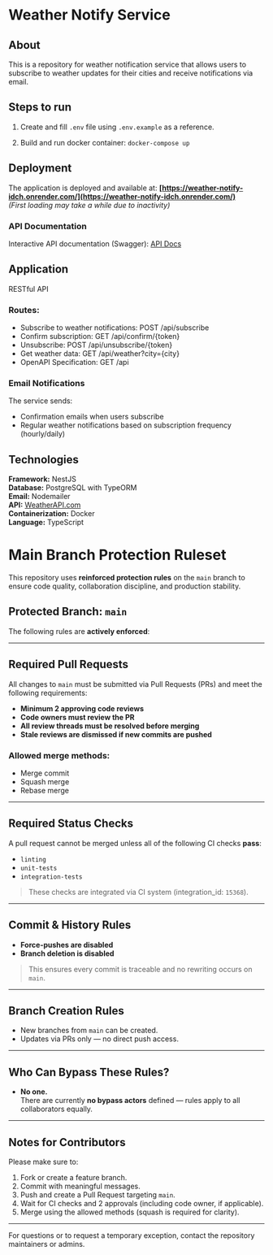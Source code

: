 # Weather Notify Service

## About

This is a repository for weather notification service that allows users to subscribe to weather updates
for their cities and receive notifications via email.

## Steps to run

1. Create and fill `.env` file using `.env.example` as a reference.

2. Build and run docker container: `docker-compose up`

## Deployment

The application is deployed and available at: **[https://weather-notify-idch.onrender.com/](https://weather-notify-idch.onrender.com/)** <br>
<i>(First loading may take a while due to inactivity)</i>

### API Documentation

Interactive API documentation (Swagger): [API Docs](https://weather-notify-idch.onrender.com/api)

## Application

RESTful API

### Routes:

- Subscribe to weather notifications: POST /api/subscribe
- Confirm subscription: GET /api/confirm/{token}
- Unsubscribe: POST /api/unsubscribe/{token}
- Get weather data: GET /api/weather?city={city}
- OpenAPI Specification: GET /api

### Email Notifications

The service sends:

- Confirmation emails when users subscribe
- Regular weather notifications based on subscription frequency (hourly/daily)

## Technologies

**Framework:** NestJS <br>
**Database:** PostgreSQL with TypeORM <br>
**Email:** Nodemailer <br>
**API:** [WeatherAPI.com](https://www.weatherapi.com/) <br>
**Containerization:** Docker <br>
**Language:** TypeScript <br>

# Main Branch Protection Ruleset

This repository uses **reinforced protection rules** on the `main` branch to ensure code quality, collaboration discipline, and production stability.

## Protected Branch: `main`

The following rules are **actively enforced**:

---

## Required Pull Requests

All changes to `main` must be submitted via Pull Requests (PRs) and meet the following requirements:

- **Minimum 2 approving code reviews**
- **Code owners must review the PR**
- **All review threads must be resolved before merging**
- **Stale reviews are dismissed if new commits are pushed**

### Allowed merge methods:
- Merge commit
- Squash merge
- Rebase merge

---

## Required Status Checks

A pull request cannot be merged unless all of the following CI checks **pass**:

- `linting`
- `unit-tests`
- `integration-tests`

> These checks are integrated via CI system (integration_id: `15368`).

---

## Commit & History Rules

- **Force-pushes are disabled**
- **Branch deletion is disabled**

> This ensures every commit is traceable and no rewriting occurs on `main`.

---

## Branch Creation Rules

- New branches from `main` can be created.
- Updates via PRs only — no direct push access.

---

## Who Can Bypass These Rules?

- **No one.**  
  There are currently **no bypass actors** defined — rules apply to all collaborators equally.

---

## Notes for Contributors

Please make sure to:
1. Fork or create a feature branch.
2. Commit with meaningful messages.
3. Push and create a Pull Request targeting `main`.
4. Wait for CI checks and 2 approvals (including code owner, if applicable).
5. Merge using the allowed methods (squash is required for clarity).

---

For questions or to request a temporary exception, contact the repository maintainers or admins.

